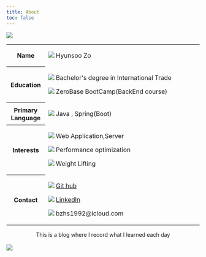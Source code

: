 ```yaml
---
title: About
toc: false
---
```

<div class="flex-box_wrap">
  <div class="img_char">
    <span><img src="https://i.imgur.com/tpr5jcv.png" /></span>
  </div>
  <table class="_type__01">
    <colgroup>
      <col style="width:20%;" />
      <col />
    </colgroup>
    <tbody>
      <tr>
        <th>Name</th>
        <td>
          <p>
            <img src="https://em-content.zobj.net/thumbs/240/apple/354/technologist-light-skin-tone_1f9d1-1f3fb-200d-1f4bb.png" />
            <span>Hyunsoo Zo</span>
          </p>
        </td>
      </tr>
      <tr>
        <th>Education</th>
        <td>
          <p>
            <img src="https://em-content.zobj.net/thumbs/240/apple/354/student-light-skin-tone_1f9d1-1f3fb-200d-1f393.png" />
            <span>Bachelor's degree in International Trade</span>
          </p>
          <p>
            <img src="https://em-content.zobj.net/thumbs/240/apple/354/tent_26fa.png" />
            <span>ZeroBase BootCamp(BackEnd course)</span>
          </p>
        </td>
      </tr>
      <tr>
        <th>Primary Language</th>
        <td>
          <p>
            <img src="https://em-content.zobj.net/thumbs/240/toss-face/342/regional-indicator-symbol-letter-j_1f1ef.png" />
            <span>Java , Spring(Boot)</span>
          </p>
        </td>
      </tr>
      <tr>
        <th>Interests</th>
        <td>
          <p>
            <img src="https://em-content.zobj.net/thumbs/240/microsoft/319/globe-with-meridians_1f310.png" />
            <span>Web Application,Server</span>
          </p>
          <p>
            <img src="https://em-content.zobj.net/thumbs/240/apple/354/high-voltage_26a1.png" />
            <span>Performance optimization</span>
          </p>
          <p>
            <img src="https://em-content.zobj.net/thumbs/240/apple/354/person-lifting-weights_1f3cb-fe0f.png" />
            <span>Weight Lifting</span>
          </p>
        </td>
      </tr>
      <tr>
        <th>Contact</th>
        <td>
          <p>
            <img src="https://velog.velcdn.com/images/augus-xury/post/a3c5cffd-1919-4976-a82d-62826a4f020c/GitHub-APK-MOD-Download-1.18.0.png" />
            <a href="https://github.com/HyunsooZo">Git hub</a>
          </p>
          <p>
            <img src="https://content.linkedin.com/content/dam/me/business/en-us/amp/brand-site/v2/bg/LI-Bug.svg.original.svg" />
            <a href="https://www.linkedin.com/in/hyunsoo-jo-605554186/?locale=en_US">LinkedIn</a>
          </p>
            <p>
            <img src="https://em-content.zobj.net/thumbs/240/twitter/348/envelope_2709-fe0f.png" />
             <span>bzhs1992@icloud.com</span>
          </p>
        </td>
      </tr>
    </tbody>
  </table>
</div>
<div>
<div style="text-align:center">This is a blog where I record what I learned each day
</div>

<br>


<img src="https://ghchart.rshah.org/0080ff/HyunsooZo"/>


